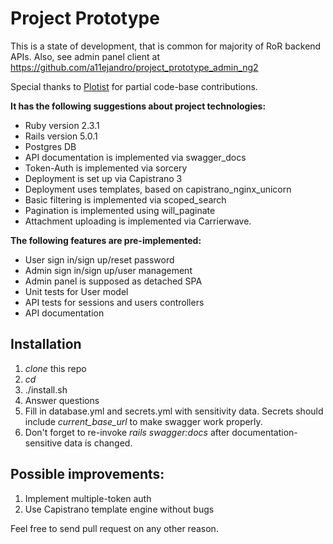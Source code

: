 # Project Prototype #

This is a state of development, that is common for majority of RoR backend APIs.
Also, see admin panel client at https://github.com/a11ejandro/project_prototype_admin_ng2

Special thanks to [Plotist](https://github.com/Plotist) for partial code-base contributions.

**It has the following suggestions about project technologies:**

* Ruby version 2.3.1
* Rails version 5.0.1
* Postgres DB
* API documentation is implemented via swagger_docs
* Token-Auth is implemented via sorcery
* Deployment is set up via Capistrano 3
* Deployment uses templates, based on capistrano_nginx_unicorn
* Basic filtering is implemented via scoped_search
* Pagination is implemented using will_paginate
* Attachment uploading is implemented via Carrierwave.

**The following features are pre-implemented:**
* User sign in/sign up/reset password
* Admin sign in/sign up/user management
* Admin panel is supposed as detached SPA
* Unit tests for User model
* API tests for sessions and users controllers
* API documentation

## Installation ##

1. *clone* this repo
2. *cd*
3. ./install.sh
4. Answer questions
5. Fill in database.yml and secrets.yml with sensitivity data. Secrets should include *current_base_url* to make swagger
work properly.
6. Don't forget to re-invoke *rails swagger:docs* after documentation-sensitive data is changed.

## Possible improvements: ##
1. Implement multiple-token auth
2. Use Capistrano template engine without bugs

Feel free to send pull request on any other reason.